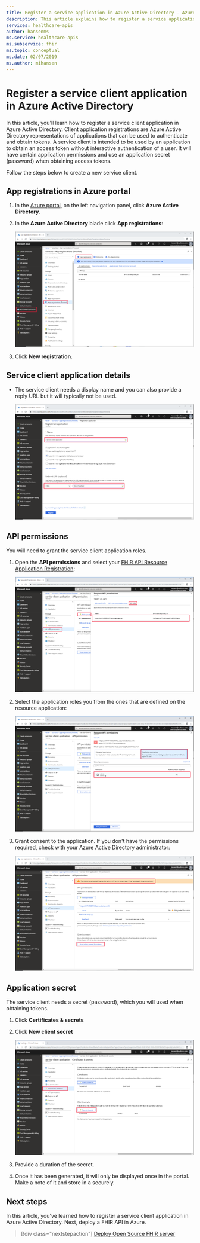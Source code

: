 ```yaml
---
title: Register a service application in Azure Active Directory - Azure API for FHIR
description: This article explains how to register a service application in Azure Active Directory.
services: healthcare-apis
author: hansenms
ms.service: healthcare-apis
ms.subservice: fhir
ms.topic: conceptual
ms.date: 02/07/2019
ms.author: mihansen
---
```


# Register a service client application in Azure Active Directory

In this article, you'll learn how to register a service client application in Azure Active Directory. Client application registrations are Azure Active Directory representations of applications that can be used to authenticate and obtain tokens. A service client is intended to be used by an application to obtain an access token without interactive authentication of a user. It will have certain application permissions and use an application secret (password) when obtaining access tokens.

Follow the steps below to create a new service client.

## App registrations in Azure portal

1. In the [Azure portal](https://portal.azure.com), on the left navigation panel, click **Azure Active Directory**.

2. In the **Azure Active Directory** blade click **App registrations**:

    ![Azure portal. New App Registration.](media/how-to-aad/portal-aad-new-app-registration.png)

3. Click **New registration**.

## Service client application details

* The service client needs a display name and you can also provide a reply URL but it will typically not be used.

    ![Azure portal. New Service Client App Registration.](media/how-to-aad/portal-aad-register-new-app-registration-SERVICE-CLIENT-NAME.png)

## API permissions

You will need to grant the service client application roles. 

1. Open the **API permissions** and select your [FHIR API Resource Application Registration](register-resource-azure-ad-client-app.md):

    ![Azure portal. Service Client API Permissions](media/how-to-aad/portal-aad-register-new-app-registration-SERVICE-CLIENT-API-PERMISSIONS.png)

2. Select the application roles you from the ones that are defined on the resource application:

    ![Azure portal. Service Client Application Permissions](media/how-to-aad/portal-aad-register-new-app-registration-SERVICE-CLIENT-APPLICATION-PERMISSIONS.png)

3. Grant consent to the application. If you don't have the permissions required, check with your Azure Active Directory administrator:

    ![Azure portal. Service Client Admin Consent](media/how-to-aad/portal-aad-register-new-app-registration-SERVICE-CLIENT-ADMIN-CONSENT.png)

## Application secret

The service client needs a secret (password), which you will used when obtaining tokens.

1. Click **Certificates &amp; secrets**

2. Click **New client secret**

    ![Azure portal. Service Client Secret](media/how-to-aad/portal-aad-register-new-app-registration-SERVICE-CLIENT-SECRET.png)

3. Provide a duration of the secret.

4. Once it has been generated, it will only be displayed once in the portal. Make a note of it and store in a securely.

## Next steps

In this article, you've learned how to register a service client application in Azure Active Directory. Next, deploy a FHIR API in Azure.
 
>[!div class="nextstepaction"]
>[Deploy Open Source FHIR server](fhir-oss-powershell-quickstart.md)